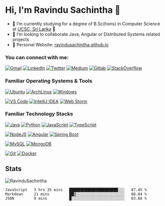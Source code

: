 # Hi, I'm Ravindu Sachintha 👋

- 🌱 I’m currently studying for a degree of B.Sc(hons) in Computer Science at [UCSC, Sri Lanka](https://ucsc.cmb.ac.lk) 🏫
- 👯 I’m looking to collaborate Java, Angular or Distributed Systems related projects
- 🙈 Personal Website: [ravindusachintha.github.io](https://ravindusachintha.github.io)

### You can connect with me:

[![Gmail](https://img.shields.io/badge/-gmail-%23D14836?style=for-the-badge&logo=Gmail&logoColor=white)](mailto:ravindusachintha53@gmail.com)
[![LinkedIn](https://img.shields.io/badge/linkedin-%230077B5.svg?style=for-the-badge&logo=LinkedIn&logoColor=white)](https://www.linkedin.com/in/ravindu-sachintha)
[![Twitter](https://img.shields.io/badge/twitter-%231DA1F2.svg?style=for-the-badge&logo=Twitter&logoColor=white)](https://twitter.com/Ravindu_best)
[![Medium](https://img.shields.io/badge/-medium-%2312100E?style=for-the-badge&logo=Medium&logoColor=white)](https://medium.com/@ravindusachintha)
[![Gitlab](https://img.shields.io/badge/-gitlab-%23330f63?style=for-the-badge&logo=Gitlab&logoColor=white)](https://gitlab.com/Sachintha96)
[![StackOverflow](https://img.shields.io/badge/-stackoverflow-%23808080?style=for-the-badge&logo=Stackoverflow&logoColor=white)](https://stackoverflow.com/users/7483559/ravindu-sachintha)


### Familiar Operating Systems & Tools

[![Ubuntu](https://img.shields.io/badge/Ubuntu-%23555555?style=flat&logo=ubuntu&logoColor=white)](https://ubuntu.com/)
[![ArchLinux](https://img.shields.io/badge/Arch%20Linux-%23555555?style=flat&logo=linux&logoColor=white)](https://www.archlinux.org/)
[![Windows](https://img.shields.io/badge/Windows-%23555555?style=flat&logo=windows&logoColor=white)](https://www.microsoft.com/en-us/windows)

[![VS Code](https://img.shields.io/badge/IDE-VSCode-%23007ACC?style=flat&logo=Visual-studio-code)](https://code.visualstudio.com/)
[![IntelliJ IDEA](https://img.shields.io/badge/IDE-IntelliJ%20IDEA-%23007ACC?style=flat&logo=JetBrains)](https://www.jetbrains.com/idea/)
[![Web Storm](https://img.shields.io/badge/IDE-WebStorm-%23007ACC?style=flat&logo=JetBrains)](https://www.jetbrains.com/webstorm/)

### Familiar Technology Stacks

[![Java](https://img.shields.io/badge/-Java-%23ED8B00?style=flat&logo=java&logoColor=white)](https://www.java.com/en/)
[![Python](https://img.shields.io/badge/-Python-%2314354C?style=flat&logo=python&logoColor=white)](https://www.python.org/)
[![JavaScript](https://img.shields.io/badge/-JavaScript-%23F7DF1C?style=flat&logo=javascript&logoColor=black&labelColor=%23F7DF1C&color=%23FFCE5A)](https://www.javascript.com/)
[![TypeScript](https://img.shields.io/badge/-TypeScript-%23007ACC?style=flat&logo=typescript&logoColor=white)](https://www.typescriptlang.org/)

[comment]: <[![Django](https://img.shields.io/badge/-Django-092E20?style=flat-square&logo=Django&logoColor=ffffff)](https://www.djangoproject.com/)>
[comment]: <[![Flask](https://img.shields.io/badge/-Flask-000000?style=flat-square&logo=Flask&logoColor=ffffff)](https://flask.palletsprojects.com/)>
[![NodeJS](https://img.shields.io/badge/-Node.JS-%2343853D?style=flat&logo=node.js&logoColor=white)](https://nodejs.org/en/)
[![Angular](https://img.shields.io/badge/-Angular-%23DD0031?style=flat&logo=angular&logoColor=white)](https://angular.io/)
[![Spring Boot](https://img.shields.io/badge/-Spring%20Boot-%236DB33F?style=flat&logo=spring&logoColor=white)](https://spring.io/projects/spring-boot)

[![MySQL](https://img.shields.io/badge/-MySQL-%234479A1?style=flat&logo=MySQL&logoColor=white)](https://www.mysql.com/)
[![MongoDB](https://img.shields.io/badge/-MongoDB-%2347A248?style=flat&logo=MongoDB&logoColor=white)](https://www.mongodb.com/)

[comment]: <[![RabbitMQ](https://img.shields.io/badge/-RabbitMQ-FF6600?style=flat-square&logo=RabbitMQ&logoColor=ffffff)](https://www.rabbitmq.com/)>
[comment]: <[![Kafka](https://img.shields.io/badge/-Kafka-000000?style=flat-square&logo=Apache%20kafka&logoColor=ffffff)](https://kafka.apache.org/)>

[![Git](https://img.shields.io/badge/-Git-%23F05032?style=flat-square&logo=git&logoColor=%23ffffff)](https://git-scm.com/)
[![Docker](https://img.shields.io/badge/-Docker-2496ED?style=flat-square&logo=docker&logoColor=ffffff)](https://www.docker.com/) 

[comment]: <[![Kubernetes](https://img.shields.io/badge/-Kubernetes-326CE5?style=flat-square&logo=Kubernetes&logoColor=ffffff)](https://kubernetes.io/)>

## Stats

<p><img src="https://github-readme-stats.vercel.app/api?username=RavinduSachintha&show_icons=true&theme=dracula" alt="RavinduSachintha" /></p>

<!--START_SECTION:waka-->
```text
JavaScript   3 hrs 35 mins   ██████████████████████░░░   87.45 % 
Markdown     21 mins         ██▒░░░░░░░░░░░░░░░░░░░░░░   08.84 % 
JSON         9 mins          █░░░░░░░░░░░░░░░░░░░░░░░░   03.68 % 
```
<!--END_SECTION:waka-->
